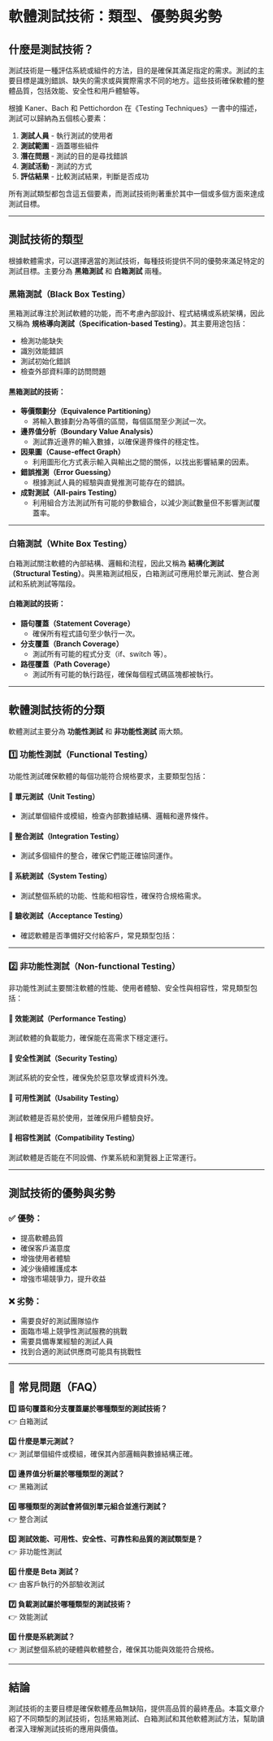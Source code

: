 # 軟體測試技術：類型、優勢與劣勢

## 什麼是測試技術？
測試技術是一種評估系統或組件的方法，目的是確保其滿足指定的需求。測試的主要目標是識別錯誤、缺失的需求或與實際需求不同的地方。這些技術確保軟體的整體品質，包括效能、安全性和用戶體驗等。

根據 Kaner、Bach 和 Pettichordon 在《Testing Techniques》一書中的描述，測試可以歸納為五個核心要素：
1. **測試人員** - 執行測試的使用者
2. **測試範圍** - 涵蓋哪些組件
3. **潛在問題** - 測試的目的是尋找錯誤
4. **測試活動** - 測試的方式
5. **評估結果** - 比較測試結果，判斷是否成功

所有測試類型都包含這五個要素，而測試技術則著重於其中一個或多個方面來達成測試目標。

---

## 測試技術的類型
根據軟體需求，可以選擇適當的測試技術，每種技術提供不同的優勢來滿足特定的測試目標。主要分為 **黑箱測試** 和 **白箱測試** 兩種。

### 黑箱測試（Black Box Testing）
黑箱測試專注於測試軟體的功能，而不考慮內部設計、程式結構或系統架構，因此又稱為 **規格導向測試（Specification-based Testing）**。其主要用途包括：
- 檢測功能缺失
- 識別效能錯誤
- 測試初始化錯誤
- 檢查外部資料庫的訪問問題

#### 黑箱測試的技術：
- **等價類劃分（Equivalence Partitioning）**  
  - 將輸入數據劃分為等價的區間，每個區間至少測試一次。
- **邊界值分析（Boundary Value Analysis）**  
  - 測試靠近邊界的輸入數據，以確保邊界條件的穩定性。
- **因果圖（Cause-effect Graph）**  
  - 利用圖形化方式表示輸入與輸出之間的關係，以找出影響結果的因素。
- **錯誤推測（Error Guessing）**  
  - 根據測試人員的經驗與直覺推測可能存在的錯誤。
- **成對測試（All-pairs Testing）**  
  - 利用組合方法測試所有可能的參數組合，以減少測試數量但不影響測試覆蓋率。

---

### 白箱測試（White Box Testing）
白箱測試關注軟體的內部結構、邏輯和流程，因此又稱為 **結構化測試（Structural Testing）**。與黑箱測試相反，白箱測試可應用於單元測試、整合測試和系統測試等階段。

#### 白箱測試的技術：
- **語句覆蓋（Statement Coverage）**  
  - 確保所有程式語句至少執行一次。
- **分支覆蓋（Branch Coverage）**  
  - 測試所有可能的程式分支（if、switch 等）。
- **路徑覆蓋（Path Coverage）**  
  - 測試所有可能的執行路徑，確保每個程式碼區塊都被執行。

---

## 軟體測試技術的分類
軟體測試主要分為 **功能性測試** 和 **非功能性測試** 兩大類。

### 1️⃣ 功能性測試（Functional Testing）
功能性測試確保軟體的每個功能符合規格要求，主要類型包括：

#### 🔹 單元測試（Unit Testing）
- 測試單個組件或模組，檢查內部數據結構、邏輯和邊界條件。

#### 🔹 整合測試（Integration Testing）
- 測試多個組件的整合，確保它們能正確協同運作。

#### 🔹 系統測試（System Testing）
- 測試整個系統的功能、性能和相容性，確保符合規格需求。

#### 🔹 驗收測試（Acceptance Testing）
- 確認軟體是否準備好交付給客戶，常見類型包括：
---

### 2️⃣ 非功能性測試（Non-functional Testing）
非功能性測試主要關注軟體的性能、使用者體驗、安全性與相容性，常見類型包括：

#### 🔹 效能測試（Performance Testing）
測試軟體的負載能力，確保能在高需求下穩定運行。

#### 🔹 安全性測試（Security Testing）
測試系統的安全性，確保免於惡意攻擊或資料外洩。

#### 🔹 可用性測試（Usability Testing）
測試軟體是否易於使用，並確保用戶體驗良好。

#### 🔹 相容性測試（Compatibility Testing）
測試軟體是否能在不同設備、作業系統和瀏覽器上正常運行。

---

## 測試技術的優勢與劣勢
### ✅ 優勢：
- 提高軟體品質
- 確保客戶滿意度
- 增強使用者體驗
- 減少後續維護成本
- 增強市場競爭力，提升收益

### ❌ 劣勢：
- 需要良好的測試團隊協作
- 面臨市場上競爭性測試服務的挑戰
- 需要具備專業經驗的測試人員
- 找到合適的測試供應商可能具有挑戰性

---

## 📌 常見問題（FAQ）

**1️⃣ 語句覆蓋和分支覆蓋屬於哪種類型的測試技術？**  
👉 白箱測試

**2️⃣ 什麼是單元測試？**  
👉 測試單個組件或模組，確保其內部邏輯與數據結構正確。

**3️⃣ 邊界值分析屬於哪種類型的測試？**  
👉 黑箱測試

**4️⃣ 哪種類型的測試會將個別單元組合並進行測試？**  
👉 整合測試

**5️⃣ 測試效能、可用性、安全性、可靠性和品質的測試類型是？**  
👉 非功能性測試

**6️⃣ 什麼是 Beta 測試？**  
👉 由客戶執行的外部驗收測試

**7️⃣ 負載測試屬於哪種類型的測試技術？**  
👉 效能測試

**8️⃣ 什麼是系統測試？**  
👉 測試整個系統的硬體與軟體整合，確保其功能與效能符合規格。

---

## 結論
測試技術的主要目標是確保軟體產品無缺陷，提供高品質的最終產品。本篇文章介紹了不同類型的測試技術，包括黑箱測試、白箱測試和其他軟體測試方法，幫助讀者深入理解測試技術的應用與價值。
